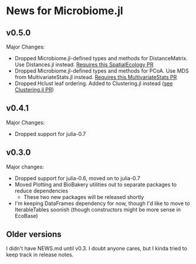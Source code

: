 # News for Microbiome.jl

## v0.5.0

Major Changes:  
- Dropped Microbiome.jl-defined types and methods for DistanceMatrix. Use Distances.jl instead. [Requires this SpatialEcology PR](https://github.com/EcoJulia/SpatialEcology.jl/pull/36)
- Dropped Microbiome.jl-defined types and methods for PCoA. Use MDS from MultivariateStats.jl instead. [Requires this MultivariateStats PR](https://github.com/JuliaStats/MultivariateStats.jl/pull/85)
- Dropped Hclust leaf ordering. Added to Clustering.jl instead ([see Clustering.jl PR](https://github.com/JuliaStats/Clustering.jl/pull/170))


## v0.4.1

Major Changes:  
- Dropped support for julia-0.7

## v0.3.0

Major changes:  
- Dropped support for julia-0.6, moved on to julia-0.7
- Moved Plotting and BioBakery utilities out to separate packages to reduce dependencies
    - These two new packages will be released shortly
- I'm keeping DataFrames dependency for now, though I'd like to move to IterableTables soonish (though constructors might be more sense in EcoBase)

## Older versions

I didn't have NEWS.md until v0.3. I doubt anyone cares, but I kinda tried to
keep track in release notes.
